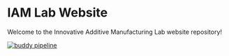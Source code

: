 # IAM Lab Website

Welcome to the Innovative Additive Manufacturing Lab website repository!

[![buddy pipeline](https://app.buddy.works/mstiam/website/pipelines/pipeline/52212/badge.svg?token=48c05d15ab3d81a22c654111601886bc1e09a60f62bb25f2200fd5ca4ad1a830 "buddy pipeline")](https://app.buddy.works/mstiam/website/pipelines/pipeline/52212)
